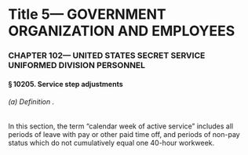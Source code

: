 
# Title 5— GOVERNMENT ORGANIZATION AND EMPLOYEES
### CHAPTER 102— UNITED STATES SECRET SERVICE UNIFORMED DIVISION PERSONNEL
#### § 10205. Service step adjustments
###### (a) Definition .

In this section, the term “calendar week of active service” includes all periods of leave with pay or other paid time off, and periods of non-pay status which do not cumulatively equal one 40-hour workweek.
